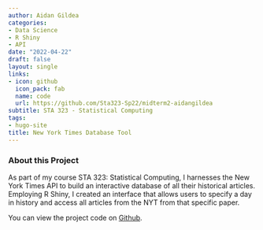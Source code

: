 ```yaml
---
author: Aidan Gildea
categories:
- Data Science
- R Shiny
- API
date: "2022-04-22"
draft: false
layout: single
links:
- icon: github
  icon_pack: fab
  name: code
  url: https://github.com/Sta323-Sp22/midterm2-aidangildea
subtitle: STA 323 - Statistical Computing
tags:
- hugo-site
title: New York Times Database Tool
---
```


### About this Project

As part of my course STA 323: Statistical Computing, I harnesses the New York Times API to build an interactive database of all their historical articles. Employing R Shiny, I created an interface that allows users to specify a day in history and access all articles from the NYT from that specific paper. 

You can view the project code on [Github](https://github.com/Sta323-Sp22/midterm2-aidangildea).
